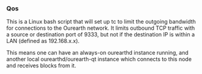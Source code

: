 ### Qos ###

This is a Linux bash script that will set up tc to limit the outgoing bandwidth for connections to the Ourearth network. It limits outbound TCP traffic with a source or destination port of 9333, but not if the destination IP is within a LAN (defined as 192.168.x.x).

This means one can have an always-on ourearthd instance running, and another local ourearthd/ourearth-qt instance which connects to this node and receives blocks from it.
